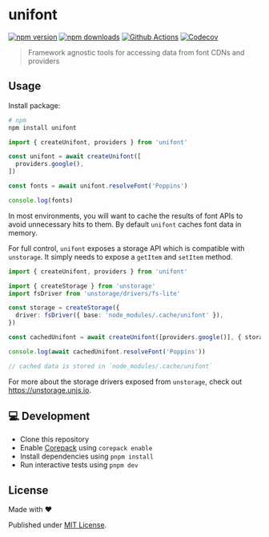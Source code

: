 # unifont

[![npm version][npm-version-src]][npm-version-href]
[![npm downloads][npm-downloads-src]][npm-downloads-href]
[![Github Actions][github-actions-src]][github-actions-href]
[![Codecov][codecov-src]][codecov-href]

> Framework agnostic tools for accessing data from font CDNs and providers

## Usage

Install package:

```sh
# npm
npm install unifont
```

```js
import { createUnifont, providers } from 'unifont'

const unifont = await createUnifont([
  providers.google(),
])

const fonts = await unifont.resolveFont('Poppins')

console.log(fonts)
```

In most environments, you will want to cache the results of font APIs to avoid unnecessary hits to them. By default `unifont` caches font data in memory.

For full control, `unifont` exposes a storage API which is compatible with `unstorage`. It simply needs to expose a `getItem` and `setItem` method.

```ts
import { createUnifont, providers } from 'unifont'

import { createStorage } from 'unstorage'
import fsDriver from 'unstorage/drivers/fs-lite'

const storage = createStorage({
  driver: fsDriver({ base: 'node_modules/.cache/unifont' }),
})

const cachedUnifont = await createUnifont([providers.google()], { storage })

console.log(await cachedUnifont.resolveFont('Poppins'))

// cached data is stored in `node_modules/.cache/unifont`
```

For more about the storage drivers exposed from `unstorage`, check out https://unstorage.unjs.io.

## 💻 Development

- Clone this repository
- Enable [Corepack](https://github.com/nodejs/corepack) using `corepack enable`
- Install dependencies using `pnpm install`
- Run interactive tests using `pnpm dev`

## License

Made with ❤️

Published under [MIT License](./LICENCE).

<!-- Badges -->

[npm-version-src]: https://img.shields.io/npm/v/unifont?style=flat-square
[npm-version-href]: https://npmjs.com/package/unifont
[npm-downloads-src]: https://img.shields.io/npm/dm/unifont?style=flat-square
[npm-downloads-href]: https://npm.chart.dev/unifont
[github-actions-src]: [https://img.shields.io/github/workflow/status/unjs/unifont/ci.yml?branch=main&style=flat-square
[github-actions-href]: https://github.com/unjs/unifont/actions?query=workflow%3Aci
[codecov-src]: https://img.shields.io/codecov/c/gh/unjs/unifont/main?style=flat-square
[codecov-href]: https://codecov.io/gh/unjs/unifont
